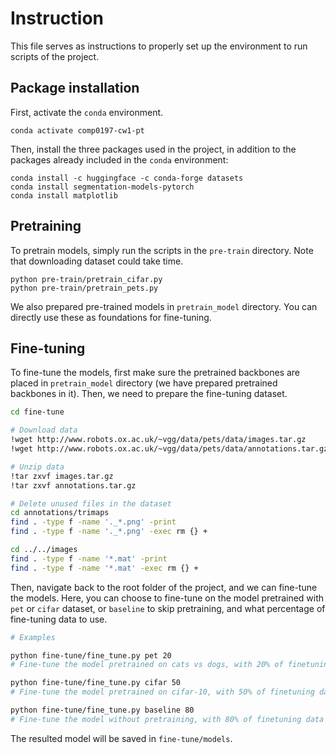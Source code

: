 # Instruction

This file serves as instructions to properly set up the environment to run scripts of the project.

## Package installation

First, activate the `conda` environment.

```
conda activate comp0197-cw1-pt
```

Then, install the three packages used in the project, in addition to the packages already included in the `conda` environment:

```
conda install -c huggingface -c conda-forge datasets
conda install segmentation-models-pytorch
conda install matplotlib
```

## Pretraining

To pretrain models, simply run the scripts in the `pre-train` directory. Note that downloading dataset could take time.

```
python pre-train/pretrain_cifar.py
python pre-train/pretrain_pets.py
```

We also prepared pre-trained models in `pretrain_model` directory. You can directly use these as foundations for fine-tuning.

## Fine-tuning

To fine-tune the models, first make sure the pretrained backbones are placed in `pretrain_model` directory (we have prepared pretrained backbones in it). Then, we need to prepare the fine-tuning dataset.

```bash
cd fine-tune

# Download data
!wget http://www.robots.ox.ac.uk/~vgg/data/pets/data/images.tar.gz
!wget http://www.robots.ox.ac.uk/~vgg/data/pets/data/annotations.tar.gz

# Unzip data
!tar zxvf images.tar.gz
!tar zxvf annotations.tar.gz

# Delete unused files in the dataset
cd annotations/trimaps
find . -type f -name '._*.png' -print
find . -type f -name '._*.png' -exec rm {} +

cd ../../images
find . -type f -name '*.mat' -print
find . -type f -name '*.mat' -exec rm {} +
```

Then, navigate back to the root folder of the project, and we can fine-tune the models. Here, you can choose to fine-tune on the model pretrained with `pet` or `cifar` dataset, or `baseline` to skip pretraining, and what percentage of fine-tuning data to use.

```bash
# Examples

python fine-tune/fine_tune.py pet 20
# Fine-tune the model pretrained on cats vs dogs, with 20% of finetuning data used

python fine-tune/fine_tune.py cifar 50
# Fine-tune the model pretrained on cifar-10, with 50% of finetuning data used

python fine-tune/fine_tune.py baseline 80
# Fine-tune the model without pretraining, with 80% of finetuning data used
```

The resulted model will be saved in `fine-tune/models`.
